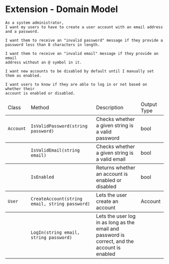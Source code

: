 # Extension - Domain Model
```
As a system administrator,
I want my users to have to create a user account with an email address and a password.

I want them to receive an "invalid password" message if they provide a
password less than 8 characters in length.

I want them to receive an "invalid email" message if they provide an email
address without an @ symbol in it.

I want new accounts to be disabled by default until I manually set them as enabled.

I want users to know if they are able to log in or not based on whether their
account is enabled or disabled.
```
<table>
	<thead>
		<td>Class</td>
		<td>Method</td>
		<td>Description</td>
		<td>Output Type</td>
	</thead>
	<tbody>
		<td><code>Account</code></td>
		<td><code>IsValidPassword(string password)</code></td>
		<td>Checks whether a given string is a valid password</td>
		<td>bool</td>
	</tbody>
	<tbody>
		<td></td>
		<td><code>IsValidEmail(string email)</code></td>
		<td>Checks whether a given string is a valid email</td>
		<td>bool</td>
	</tbody>
	<tbody>
		<td></td>
		<td><code>IsEnabled</code></td>
		<td>Returns whether an account is enabled or disabled</td>
		<td>bool</td>
	</tbody>
	<tbody>
		<td><code>User</code></td>
		<td><code>CreateAccount(string email, string password)</code></td>
		<td>Lets the user create an account</td>
		<td>Account</td>
	</tbody>
	<tbody>
		<td></td>
		<td><code>LogIn(string email, string password)</code></td>
		<td>Lets the user log in as long as the email and password is correct, and the account is enabled</td>
		<td></td>
	</tbody>
</table>